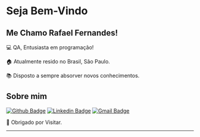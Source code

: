 # Seja Bem-Vindo

## Me Chamo Rafael Fernandes!

:computer: QA, Entusiasta em programação!

:house: Atualmente resido no Brasil, São Paulo.

:books: Disposto a sempre absorver novos conhecimentos.

## Sobre mim

[![Github Badge](https://img.shields.io/badge/-Github-000?style=flat-square&logo=Github&logoColor=white&link=https://github.com/RafaelCoFernandes)](https://github.com/RafaelCoFernandes)
[![Linkedin Badge](https://img.shields.io/badge/-LinkedIn-blue?style=flat-square&logo=Linkedin&logoColor=white&link=https://www.linkedin.com/in/rafael-fernandes-qa1997
)](https://www.linkedin.com/in/rafael-fernandes-qa1997)
[![Gmail Badge](https://img.shields.io/badge/Gmail-D14836?style=for-the-badge&logo=gmail&logoColor=white=rafaelfernandesxcvii@gmail.com
)](rafaelfernandesxcvii@gmail.com)

:wrench: Obrigado por Visitar.

----------------------------------------------------------------------------------
